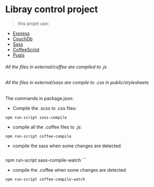 # Libray control project
  > this projet use:

  - [Express](http://expressjs.com/pt-br/)
  - [CouchDb](http://couchdb.apache.org/)
  - [Sass](https://sass-lang.com/)
  - [CoffeeScript](https://coffeescript.org/)
  - [Pugjs](https://pugjs.org/api/getting-started.html)

  ###### All the files in external/coffee are compiled to .js

  ###### All the files in external/sass are compile to .css in public/stylesheets

  The commands in package.json:

  - Compile the .scss to .css files:
  ```
  npm run-script sass-compile
  ```

  - compile all the .coffee files to .js:
  ```
  npm run-script coffee-compile
  ```

  - compile the sass when some changes are detected
    ```
   npm run-script sass-compile-watch
    ```

  - compile the .coffee when some changes are detected
  ```
  npm run-script coffee-compile-watch
  ```

